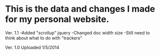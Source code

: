 This is the data and changes I made for my personal website.
=======================

Ver. 1.1
-Added "scrollup" jquery
-Changed doc width size
-Still need to think about what to do with "trackers"

Ver. 1.0 
Uploaded 1/5/2014
